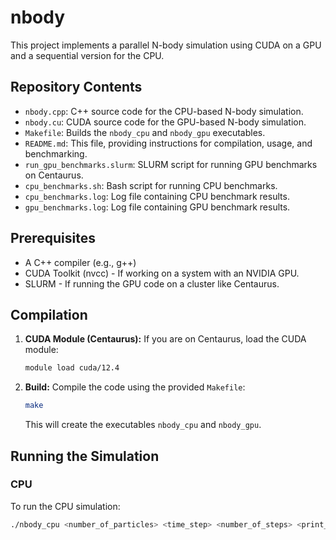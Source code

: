 # nbody

This project implements a parallel N-body simulation using CUDA on a GPU and a sequential version for the CPU.
## Repository Contents

* `nbody.cpp`: C++ source code for the CPU-based N-body simulation.
* `nbody.cu`: CUDA source code for the GPU-based N-body simulation.
* `Makefile`:  Builds the `nbody_cpu` and `nbody_gpu` executables.
* `README.md`: This file, providing instructions for compilation, usage, and benchmarking.
* `run_gpu_benchmarks.slurm`: SLURM script for running GPU benchmarks on Centaurus.
* `cpu_benchmarks.sh`: Bash script for running CPU benchmarks.
* `cpu_benchmarks.log`: Log file containing CPU benchmark results.
* `gpu_benchmarks.log`: Log file containing GPU benchmark results.

## Prerequisites

* A C++ compiler (e.g., g++)
* CUDA Toolkit (nvcc) - If working on a system with an NVIDIA GPU.
* SLURM - If running the GPU code on a cluster like Centaurus.

## Compilation

1.  **CUDA Module (Centaurus):** If you are on Centaurus, load the CUDA module:

    ```bash
    module load cuda/12.4
    ```

2.  **Build:** Compile the code using the provided `Makefile`:

    ```bash
    make
    ```

    This will create the executables `nbody_cpu` and `nbody_gpu`.

## Running the Simulation

### CPU

To run the CPU simulation:

```bash
./nbody_cpu <number_of_particles> <time_step> <number_of_steps> <print_every> > output.txt
